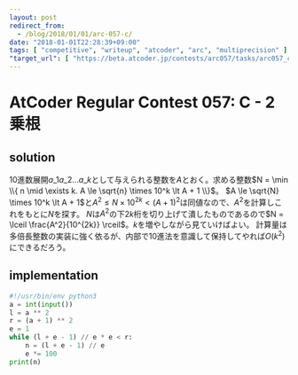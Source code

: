 ```yaml
---
layout: post
redirect_from:
  - /blog/2018/01/01/arc-057-c/
date: "2018-01-01T22:28:39+09:00"
tags: [ "competitive", "writeup", "atcoder", "arc", "multiprecision" ]
"target_url": [ "https://beta.atcoder.jp/contests/arc057/tasks/arc057_c" ]
---
```


# AtCoder Regular Contest 057: C - 2乗根

## solution

$10$進数展開$a\_1 a\_2 \dots a\_k$として与えられる整数を$A$とおく。求める整数$N = \min \\{ n \mid \exists k. A \le \sqrt{n} \times 10^k \lt A + 1 \\}$。
$A \le \sqrt{N} \times 10^k \lt A + 1$と$A^2 \le N \times 10^{2k} \lt (A + 1)^2$は同値なので、$A^2$を計算しこれをもとに$N$を探す。
$N$は$A^2$の下$2k$桁を切り上げて潰したものであるので$N = \lceil \frac{A^2}{10^{2k}} \rceil$。$k$を増やしながら見ていけばよい。
計算量は多倍長整数の実装に強く依るが、内部で$10$進法を意識して保持してやれば$O(k^2)$にできるだろう。

## implementation

``` python
#!/usr/bin/env python3
a = int(input())
l = a ** 2
r = (a + 1) ** 2
e = 1
while (l + e - 1) // e * e < r:
    n = (l + e - 1) // e
    e *= 100
print(n)
```
